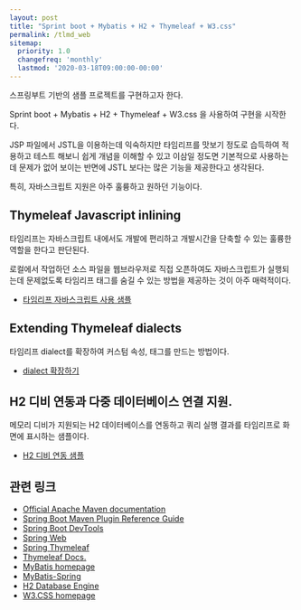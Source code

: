 ```yaml
---
layout: post
title: "Sprint boot + Mybatis + H2 + Thymeleaf + W3.css"
permalink: /tlmd_web
sitemap:
  priority: 1.0
  changefreq: 'monthly'
  lastmod: '2020-03-18T09:00:00-00:00'
---
```


스프링부트 기반의 샘플 프로젝트를 구현하고자 한다.

Sprint boot + Mybatis + H2 + Thymeleaf + W3.css 을 사용하여 구현을 시작한다.

JSP 파일에서 JSTL을 이용하는데 익숙하지만 타임리프를 맛보기 정도로 습득하여 적용하고 테스트 해보니 
쉽게 개념을 이해할 수 있고 이삼일 정도면 기본적으로 사용하는데 문제가 없어 보이는 반면에 
JSTL 보다는 많은 기능을 제공한다고 생각된다.

특히, 자바스크립트 지원은 아주 훌륭하고 원하던 기능이다.

## Thymeleaf Javascript inlining

타임리프는 자바스크립트 내에서도 개발에 편리하고 개발시간을 단축할 수 있는 훌륭한 역할을 한다고 판단된다.

로컬에서 작업하던 소스 파일을 웹브라우저로 직접 오픈하여도 자바스크립트가 실행되는데 문제없도록 타임리프 태그를 
숨길 수 있는 방법을 제공하는 것이 아주 매력적이다.

* [타임리프 자바스크립트 사용 샘플](https://ttallaemideul.github.io/20200318/thymeleaf-js-001)

## Extending Thymeleaf dialects

타임리프 dialect를 확장하여 커스텀 속성, 태그를 만드는 방법이다.

* [dialect 확장하기](https://ttallaemideul.github.io/20200416/thymeleaf-extend-001)

## H2 디비 연동과 다중 데이터베이스 연결 지원.

메모리 디비가 지원되는 H2 데이터베이스를 연동하고 쿼리 실행 결과를 타임리프로 화면에 표시하는 샘플이다.

* [H2 디비 연동 샘플](https://ttallaemideul.github.io/20200411/h2-001)

## 관련 링크

* [Official Apache Maven documentation](https://maven.apache.org/guides/index.html)
* [Spring Boot Maven Plugin Reference Guide](https://docs.spring.io/spring-boot/docs/2.2.4.RELEASE/maven-plugin/)
* [Spring Boot DevTools](https://docs.spring.io/spring-boot/docs/2.2.4.RELEASE/reference/htmlsingle/#using-boot-devtools)
* [Spring Web](https://docs.spring.io/spring-boot/docs/2.2.4.RELEASE/reference/htmlsingle/#boot-features-developing-web-applications)
* [Spring Thymeleaf](https://docs.spring.io/spring-boot/docs/2.2.4.RELEASE/reference/htmlsingle/#boot-features-spring-mvc-template-engines)
* [Thymeleaf Docs.](https://www.thymeleaf.org/documentation.html)
* [MyBatis homepage](https://mybatis.org/mybatis-3/)
* [MyBatis-Spring](https://mybatis.org/spring/)
* [H2 Database Engine](https://www.h2database.com/)
* [W3.CSS homepage](https://www.w3schools.com/w3css/)



